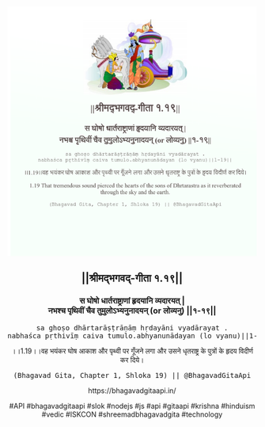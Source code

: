 <img src="../../asset/BG_1_19.png"/>
<center><h2>||श्रीमद्‍भगवद्‍-गीता १.१९||</h2>
<h3>स घोषो धार्तराष्ट्राणां हृदयानि व्यदारयत् |<br/>नभश्च पृथिवीं चैव तुमुलोऽभ्यनुनादयन् (or लोव्यनु) ||१-१९||</h3>
<pre>sa ghoṣo dhārtarāṣṭrāṇāṃ hṛdayāni vyadārayat .<br/>nabhaśca pṛthivīṃ caiva tumulo.abhyanunādayan (lo vyanu)||1-19||</pre>
<p>।।1.19।।वह भयंकर घोष आकाश और पृथ्वी पर गूँजने लगा और उसने धृतराष्ट्र के पुत्रों के हृदय विदीर्ण कर दिये।</p>
<pre>(Bhagavad Gita, Chapter 1, Shloka 19) || @BhagavadGitaApi</pre><p>https://bhagavadgitaapi.in/</p><p>#API #bhagavadgitaapi #slok #nodejs #js #api #gitaapi #krishna #hinduism #vedic #ISKCON #shreemadbhagavadgita #technology</p></center>